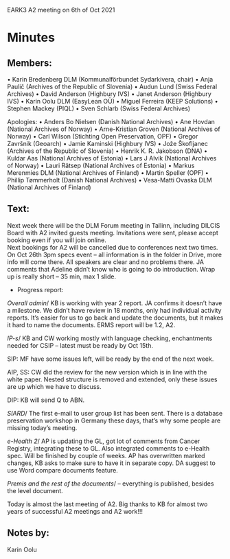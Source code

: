 EARK3 A2 meeting on 6th of Oct 2021

# Minutes

## Members:

• Karin Bredenberg DLM (Kommunalförbundet Sydarkivera, chair)
• Anja Paulič (Archives of the Republic of Slovenia) 
• Audun Lund (Swiss Federal Archives)
• David Anderson (Highbury IVS)
• Janet Anderson (Highbury IVS)
• Karin Oolu DLM (EasyLean OÜ)
• Miguel Ferreira (KEEP Solutions)
• Stephen Mackey (PIQL)
• Sven Schlarb (Swiss Federal Archives)

Apologies: 
• Anders Bo Nielsen (Danish National Archives)
• Ane Hovdan (National Archives of Norway)
• Arne-Kristian Groven (National Archives of Norway) 
• Carl Wilson (Stichting Open Preservation, OPF)
• Gregor Završnik (Geoarch)
• Jamie Kaminski (Highbury IVS)
• Jože Škofljanec (Archives of the Republic of Slovenia)
• Henrik K. R. Jakobson (DNA)
• Kuldar Aas (National Archives of Estonia)
• Lars J Alvik (National Archives of Norway)
• Lauri Rätsep (National Archives of Estonia)
• Markus Merenmies DLM (National Archives of Finland)
• Martin Speller (OPF) 
• Phillip Tømmerholt (Danish National Archives)
• Vesa-Matti Ovaska DLM (National Archives of Finland)



## Text: 

Next week there will be the DLM Forum meeting in Tallinn, including DILCIS Board with A2 invited guests meeting. Invitations were sent, please accept booking even if you will join online.  
Next bookings for A2 will be cancelled due to conferences next two times. 
On Oct 26th 3pm specs event – all information is in the folder in Drive, more info will come there. All speakers are clear and no problems there. JA comments that Adeline didn’t know who is going to do introduction. Wrap up is really short – 35 min, max 1 slide.


- Progress report:

*Overall admin*/ KB is working with year 2 report. JA confirms it doesn’t have a milestone. We didn’t have review in 18 months, only had individual activity reports. It’s easier for us to go back and update the documents, but it makes it hard to name the documents. ERMS report will be 1.2, A2. 

*IP-s*/ KB and CW working mostly with language checking, enchantments needed for CSIP – latest must be ready by Oct 15th.

SIP: MF have some issues left, will be ready by the end of the next week.
 
AIP, SS: CW did the review for the new version which is in line with the white paper. Nested structure is removed and extended, only these issues are up which we have to discuss. 

DIP: KB will send Q to ABN.
 
*SIARD*/ The first e-mail to user group list has been sent. There is a database preservation workshop in Germany these days, that’s why some people are missing today’s meeting.
 
*e-Health 2*/ AP is updating the GL, got lot of comments from Cancer Registry, integrating these to GL. Also integrated comments to e-Health spec. Will be finished by couple of weeks. AP has overwritten marked changes, KB asks to make sure to have it in separate copy. DA suggest to use Word compare documents feature. 

*Premis and the rest of the documents*/ – everything is published, besides the level document. 

Today is almost the last meeting of A2. Big thanks to KB for almost two years of successful A2 meetings and A2 work!!!


## Notes by: 

Karin Oolu
